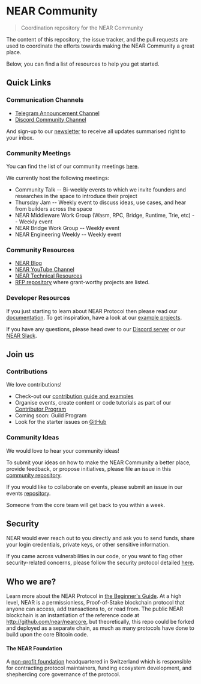 # NEAR Community
> Coordination repository for the NEAR Community

The content of this repository, the issue tracker, and the pull requests are used to coordinate the efforts towards making the NEAR Community a great place.

Below, you can find a list of resources to help you get started.

## Quick Links

### Communication Channels

* [Telegram Announcement Channel](https://t.me/cryptonear)
* [Discord Community Channel](https://near.dev)

And sign-up to our [newsletter](https://near.org/newsletter/) to receive all updates summarised right to your inbox.

### Community Meetings

You can find the list of our community meetings [here](https://calendar.google.com/calendar/embed?src=nearprotocol.com_ltk89omsjnc2ckgbtk6h9157i0%40group.calendar.google.com&ctz=America%2FLos_Angeles).

We currently host the following meetings:
* Community Talk -- Bi-weekly events to which we invite founders and researches in the space to introduce their project
* Thursday Jam -- Weekly event to discuss ideas, use cases, and hear from builders across the space
* NEAR Middleware Work Group (Wasm, RPC, Bridge, Runtime, Trie, etc) -- Weekly event
* NEAR Bridge Work Group -- Weekly event
* NEAR Engineering Weekly -- Weekly event

### Community Resources

* [NEAR Blog](https://near.org/blog/)
* [NEAR YouTube Channel](https://www.youtube.com/channel/UCuKdIYVN8iE3fv8alyk1aMw)
* [NEAR Technical Resources](https://near.org/technology/)
* [RFP repository](https://github.com/near/rfp) where grant-worthy projects are listed.

### Developer Resources

If you just starting to learn about NEAR Protocol then please read our [documentation](https://docs.nearprotocol.com/).
To get inspiration, have a look at our [example projects](http://examples.nearprotocol.com/).

If you have any questions, please head over to our [Discord server](https://discord.gg/t5KGGG) or our [NEAR Slack](https://join.slack.com/t/near-community/shared_invite/zt-dqpw6l4l-gMKRRgBsgf92_UkzmyXGWg).

## Join us

### Contributions

We love contributions!

*  Check-out our [contribution guide and examples](https://docs.nearprotocol.com/docs/contribution/contribution-overview)
*  Organise events, create content or code tutorials as part of our [Contributor Program](https://nearprotocol.com/contributor/)
* Coming soon: Guild Program
*  Look for the starter issues on [GitHub](https://github.com/nearprotocol/)

### Community Ideas 

We would love to hear your community ideas!

To submit your ideas on how to make the NEAR Community a better place, provide feedback, or propose initiatives, please file an issue in this [community repository](https://github.com/near/community/issues).

If you would like to collaborate on events, please submit an issue in our events [repository](https://github.com/nearprotocol/near-events/issues).

Someone from the core team will get back to you within a week.

## Security 

NEAR would ever reach out to you directly and ask you to send funds, share your login credentials, private keys, or other sensitive information.

If you came across vulnerabilities in our code, or you want to flag other security-related concerns, please follow the security protocol detailed [here](https://github.com/nearprotocol/nearcore/blob/master/SECURITY.md).

## Who we are?

Learn more about the NEAR Protocol in [the Beginner's Guide](https://near.org/blog/the-beginners-guide-to-the-near-blockchain/). At a high level, NEAR is a permissionless, Proof-of-Stake blockchain protocol that anyone can access, add transactions to, or read from. The public NEAR blockchain is an instantiation of the reference code at http://github.com/near/nearcore, but theoretically, this repo could be forked and deployed as a separate chain, as much as many protocols have done to build upon the core Bitcoin code.

#### The NEAR Foundation
A [non-profit foundation](https://near.org/blog/introducing-the-near-foundation/) headquartered in Switzerland which is responsible for contracting protocol maintainers, funding ecosystem development, and shepherding core governance of the protocol.
